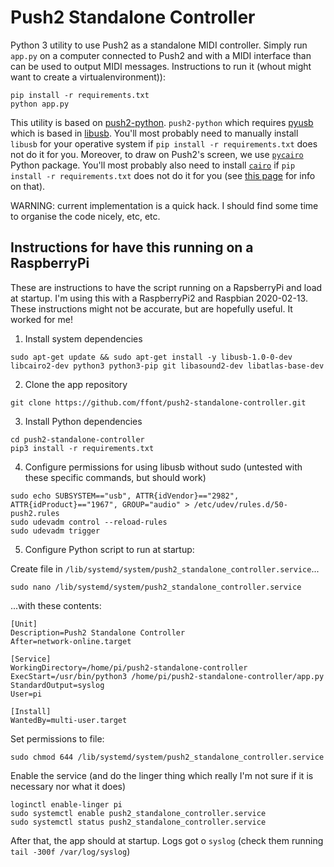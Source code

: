 # Push2 Standalone Controller

Python 3 utility to use Push2 as a standalone MIDI controller. Simply run `app.py` on a computer connected to Push2 and with a MIDI interface than can be used to output MIDI messages. Instructions to run it (whout might want to create a virtualenvironment)):

```
pip install -r requirements.txt
python app.py
```

This utility is based on [push2-python](https://github.com/ffont/push2-python). `push2-python` which requires [pyusb](https://github.com/pyusb/pyusb) which is based in [libusb](https://libusb.info/). You'll most probably need to manually install `libusb` for your operative system if `pip install -r requirements.txt` does not do it for you. Moreover, to draw on Push2's screen, we use [`pycairo`](https://github.com/pygobject/pycairo) Python package. You'll most probably also need to install [`cairo`](https://www.cairographics.org/) if `pip install -r requirements.txt` does not do it for you (see [this page](https://pycairo.readthedocs.io/en/latest/getting_started.html) for info on that).

WARNING: current implementation is a quick hack. I should find some time to organise the code nicely, etc, etc.


## Instructions for have this running on a RaspberryPi

These are instructions to have the script running on a RapsberryPi and load at startup. I'm using this with a RaspberryPi2 and Raspbian 2020-02-13. These instructions might not be accurate, but are hopefully useful. It worked for me!

1. Install system dependencies
```
sudo apt-get update && sudo apt-get install -y libusb-1.0-0-dev libcairo2-dev python3 python3-pip git libasound2-dev libatlas-base-dev
```

2. Clone the app repository
```
git clone https://github.com/ffont/push2-standalone-controller.git
```

3. Install Python dependencies
```
cd push2-standalone-controller
pip3 install -r requirements.txt
```

4. Configure permissions for using libusb without sudo (untested with these specific commands, but should work)

```
sudo echo SUBSYSTEM=="usb", ATTR{idVendor}=="2982", ATTR{idProduct}=="1967", GROUP="audio" > /etc/udev/rules.d/50-push2.rules 
sudo udevadm control --reload-rules
sudo udevadm trigger
```

5. Configure Python script to run at startup:

Create file in `/lib/systemd/system/push2_standalone_controller.service`...

    sudo nano /lib/systemd/system/push2_standalone_controller.service

...with these contents:

```
[Unit]
Description=Push2 Standalone Controller
After=network-online.target

[Service]
WorkingDirectory=/home/pi/push2-standalone-controller
ExecStart=/usr/bin/python3 /home/pi/push2-standalone-controller/app.py                                                
StandardOutput=syslog
User=pi

[Install]
WantedBy=multi-user.target
```

Set permissions to file:

    sudo chmod 644 /lib/systemd/system/push2_standalone_controller.service


Enable the service (and do the linger thing which really I'm not sure if it is necessary nor what it does)

    loginctl enable-linger pi
    sudo systemctl enable push2_standalone_controller.service
    sudo systemctl status push2_standalone_controller.service

After that, the app should at startup. Logs got o `syslog` (check them running `tail -300f /var/log/syslog`)



